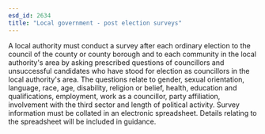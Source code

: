 ```yaml
---
esd_id: 2634
title: "Local government - post election surveys"
---
```


A local authority must conduct a survey after each ordinary election to the council of the county or county borough and to each community in the local authority's area by asking prescribed questions of councillors and unsuccessful candidates who have stood for election as councillors in the local authority's area. The questions relate to gender, sexual orientation, language, race, age, disability, religion or belief, health, education and qualifications, employment, work as a councillor, party affiliation, involvement with the third sector and length of political activity.  Survey information must be collated in an electronic spreadsheet. Details relating to the spreadsheet will be included in guidance.


